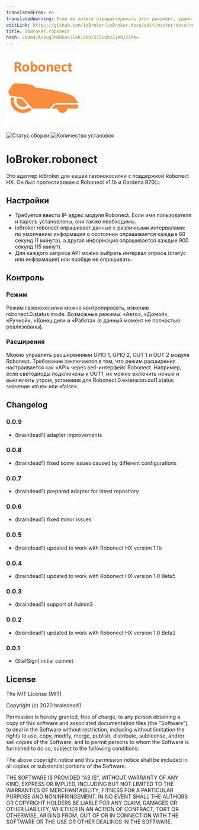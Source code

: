 ```yaml
---
translatedFrom: en
translatedWarning: Если вы хотите отредактировать этот документ, удалите поле «translationFrom», в противном случае этот документ будет снова автоматически переведен
editLink: https://github.com/ioBroker/ioBroker.docs/edit/master/docs/ru/adapterref/iobroker.robonect/README.md
title: ioBroker.robonect
hash: 2bDm47Ac2ug3MdRGon3Eeh12kGi575v6XzZjeO/22Mo=
---
```

![логотип](../../../en/adapterref/iobroker.robonect/admin/robonect.png)

![Статус сборки](https://ci.appveyor.com/api/projects/status/yl79oamamifjvqrq?svg=true)
![Количество установок](http://iobroker.live/badges/robonect-stable.svg)

# IoBroker.robonect
Это адаптер ioBroker для вашей газонокосилки с поддержкой Robonect HX. Он был протестирован с Robonect v1.1b и Gardena R70Li.

## Настройки
* Требуется ввести IP-адрес модуля Robonect. Если имя пользователя и пароль установлены, они также необходимы.
* ioBroker.robonect опрашивает данные с различными интервалами: по умолчанию информация о состоянии опрашивается каждые 60 секунд (1 минута), а другая информация опрашивается каждые 900 секунд (15 минут).
* Для каждого запроса API можно выбрать интервал опроса (статус или информация) или вообще не опрашивать.

## Контроль
### Режим
Режим газонокосилки можно контролировать, изменив robonect.0.status.mode. Возможные режимы: «Авто», «Домой», «Ручной», «Конец дня» и «Работа» (в данный момент не полностью реализованы).

### Расширения
Можно управлять расширениями GPIO 1, GPIO 2, OUT 1 и OUT 2 модуля Robonect. Требование заключается в том, что режим расширения настраивается как «API» через веб-интерфейс Robonect. Например, если светодиоды подключены к OUT1, их можно включить ночью и выключить утром, установив для Robonect.0.extension.out1.status значение «true» или «false».

## Changelog
### 0.0.9
* (braindead1) adapter improvements

### 0.0.8
* (braindead1) fixed some issues caused by different configurations

### 0.0.7
* (braindead1) prepared adapter for latest repository

### 0.0.6
* (braindead1) fixed minor issues

### 0.0.5
* (braindead1) updated to work with Robonect HX version 1.1b

### 0.0.4
* (braindead1) updated to work with Robonect HX version 1.0 Beta5

### 0.0.3
* (braindead1) support of Admin3

### 0.0.2
* (braindead1) updated to work with Robonect HX version 1.0 Beta2

### 0.0.1
* (StefSign) initial commit

## License
The MIT License (MIT)

Copyright (c) 2020 braindead1

Permission is hereby granted, free of charge, to any person obtaining a copy
of this software and associated documentation files (the "Software"), to deal
in the Software without restriction, including without limitation the rights
to use, copy, modify, merge, publish, distribute, sublicense, and/or sell
copies of the Software, and to permit persons to whom the Software is
furnished to do so, subject to the following conditions:

The above copyright notice and this permission notice shall be included in
all copies or substantial portions of the Software.

THE SOFTWARE IS PROVIDED "AS IS", WITHOUT WARRANTY OF ANY KIND, EXPRESS OR
IMPLIED, INCLUDING BUT NOT LIMITED TO THE WARRANTIES OF MERCHANTABILITY,
FITNESS FOR A PARTICULAR PURPOSE AND NONINFRINGEMENT. IN NO EVENT SHALL THE
AUTHORS OR COPYRIGHT HOLDERS BE LIABLE FOR ANY CLAIM, DAMAGES OR OTHER
LIABILITY, WHETHER IN AN ACTION OF CONTRACT, TORT OR OTHERWISE, ARISING FROM,
OUT OF OR IN CONNECTION WITH THE SOFTWARE OR THE USE OR OTHER DEALINGS IN
THE SOFTWARE.